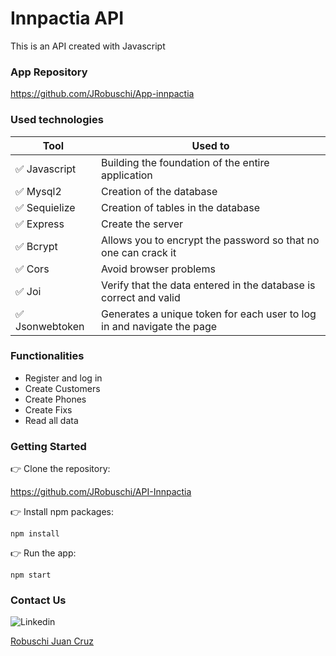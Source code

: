 # Innpactia API

This is an API created with Javascript

### App Repository

https://github.com/JRobuschi/App-innpactia

### Used technologies

| Tool            | Used to                                                                |
| --------------- | ---------------------------------------------------------------------- |
| ✅ Javascript   | Building the foundation of the entire application                      |
| ✅ Mysql2       | Creation of the database                                               |
| ✅ Sequielize   | Creation of tables in the database                                     |
| ✅ Express      | Create the server                                                      |
| ✅ Bcrypt       | Allows you to encrypt the password so that no one can crack it         |
| ✅ Cors         | Avoid browser problems                                                 |
| ✅ Joi          | Verify that the data entered in the database is correct and valid      |
| ✅ Jsonwebtoken | Generates a unique token for each user to log in and navigate the page |

### Functionalities

- Register and log in
- Create Customers
- Create Phones
- Create Fixs
- Read all data

### Getting Started

👉 Clone the repository:

https://github.com/JRobuschi/API-Innpactia

👉 Install npm packages:

`npm install`

👉 Run the app:

`npm start`

### Contact Us

<img src="https://camo.githubusercontent.com/7e1a1a039c75a7c4d2a91d7f97bf0a1c2adcf7cb49b7dbbfc02963a4f9fdaca4/68747470733a2f2f696d672e736869656c64732e696f2f62616467652f6c696e6b6564696e2d2532333030373742352e7376673f7374796c653d666f722d7468652d6261646765266c6f676f3d6c696e6b6564696e266c6f676f436f6c6f723d7768697465" alt="Linkedin" data-canonical-src="https://img.shields.io/badge/linkedin-%230077B5.svg?style=for-the-badge&amp;logo=linkedin&amp;logoColor=white" style="max-width: 100%;">

<a href="https://www.linkedin.com/in/juan-cruz-robuschi/"><u>Robuschi Juan Cruz<u><a><br>
